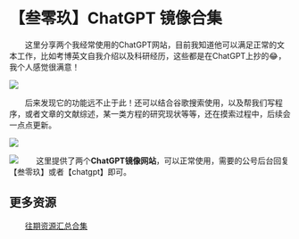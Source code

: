 # 【叁零玖】ChatGPT 镜像合集

&emsp;&emsp;这里分享两个我经常使用的ChatGPT网站，目前我知道他可以满足正常的文本工作，比如考博英文自我介绍以及科研经历，这些都是在ChatGPT上抄的😂，我个人感觉很满意！

![](https://files.mdnice.com/user/25819/728b4c48-85cc-4411-a788-19659e400179.png)

&emsp;&emsp;后来发现它的功能远不止于此！还可以结合谷歌搜索使用，以及帮我们写程序，或者文章的文献综述，某一类方程的研究现状等等，还在摸索过程中，后续会一点点更新。

![](https://files.mdnice.com/user/25819/14819c7f-73e4-4f1b-8605-69eea6a716dd.png)

![](https://files.mdnice.com/user/25819/c950c42e-92da-41f5-9f2f-1a2f60292c5d.png)
&emsp;&emsp;这里提供了两个**ChatGPT镜像网站**，可以正常使用，需要的公号后台回复【叁零玖】或者【chatgpt】即可。

## 更多资源

&emsp;&emsp;[往期资源汇总合集](https://mp.weixin.qq.com/s?__biz=MzU1ODcwMDAwMw==&mid=2247487931&idx=1&sn=81e7ac2eca5ce9a28d44a877ef3aa9f8&chksm=fc23d537cb545c21752d70c9e359642abba6ecce65b42ae32965f1ea27030b239ff4b14b82a2&token=658233035&lang=zh_CN#rd)





